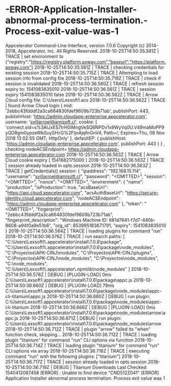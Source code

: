 # -ERROR-Application-Installer-abnormal-process-termination.-Process-exit-value-was-1
Appcelerator Command-Line Interface, version 7.0.6 Copyright (c) 2014-2018, Appcelerator, Inc.  All Rights Reserved. 2018-10-25T14:50:35.581Z | TRACE  | set environment to {"registry":"https://registry.platform.axway.com","baseurl":"https://platform.axway.com"} 2018-10-25T14:50:35.581Z | TRACE  | checking credentials for existing session 2018-10-25T14:50:35.715Z | TRACE  | Attempting to load session info from config file 2018-10-25T14:50:35.719Z | TRACE  | check if session is invalidated 2018-10-25T14:50:36.560Z | TRACE  | refresh session expiry to:  1541083835010 2018-10-25T14:50:36.561Z | TRACE  | session expiry 1541083835010 false 2018-10-25T14:50:36.562Z | TRACE  | Arrow Cloud config file: C:\Users\Lexsoft1\.acs 2018-10-25T14:50:36.562Z | TRACE  | found Arrow Cloud login { mid: '2ebbc43fdddf2a3ca664830fdef9609b723b71ab',   publishPort: 443,   publishHost: 'https://admin.cloudapp-enterprise.appcelerator.com',   username: 'svillarroel@amisoft.cl',   cookie:     [ 'connect.sid=s%3AlJxES7trH0iMngVeSQ6NPDv1x9WyVq0U.V49maMoPP9yQDRgm0ypzeWbSuySHcG%2FljnAjqfnGnV4; Path=/; Expires=Thu, 08 Nov 2018 13:02:55 GMT; HttpOnly' ],   defaultEP:     { publishHost: 'https://admin.cloudapp-enterprise.appcelerator.com',      publishPort: 443 } } , checking nodeACSEndpoint= https://admin.cloudapp-enterprise.appcelerator.com 2018-10-25T14:50:36.563Z | TRACE  | Arrow Cloud cookie expiry [ 1541682175000 ] 2018-10-25T14:50:36.563Z | TRACE  | session already loaded in opts.session 2018-10-25T14:50:36.563Z | TRACE  | getCredentials() session: {   "ipaddress": "192.168.15.114",   "username": "svillarroel@amisoft.cl",   "password": "&lt;OMITTED>",   "session": "&lt;OMITTED>",   "nonce": "&lt;OMITTED>",   "environment": {     "name": "production",     "isProduction": true,     "acsBaseUrl": "https://api.cloud.appcelerator.com",     "acsAuthBaseUrl": "https://secure-identity.cloud.appcelerator.com",     "nodeACSEndpoint": "https://admin.cloudapp-enterprise.appcelerator.com"   },   "token": "&lt;OMITTED>",   "fingerprint": "2ebbc43fdddf2a3ca664830fdef9609b723b71ab",   "fingerprint_description": "Windows Machine ID: 681d7641-f7d7-440b-8608-a94f0a9e51b6",   "org_id": 853995183671791,   "expiry": 1541083835010 } 2018-10-25T14:50:36.564Z | TRACE  | loading plugins for command "run" 2018-10-25T14:50:36.578Z | TRACE  | run search paths: [   "C:\\Users\\Lexsoft1\\.appcelerator\\install\\7.0.6\\package",   "C:\\Users\\Lexsoft1\\.appcelerator\\install\\7.0.6\\package\\node_modules",   "C:\\Proyectos\\APK-CINJ\\modules",   "C:\\Proyectos\\APK-CINJ\\plugins",   "C:\\Proyectos\\APK-CINJ\\node_modules",   "C:\\Proyectos\\node_modules",   "C:\\node_modules",   "C:\\Users\\Lexsoft1\\.appcelerator\\.npm\\lib\\node_modules" ] 2018-10-25T14:50:36.578Z | DEBUG  | [PLUGIN-LOAD] 0ms C:\Users\Lexsoft1\.appcelerator\install\7.0.6\package\appc.js 2018-10-25T14:50:36.660Z | DEBUG  | [PLUGIN-LOAD] 79ms C:\Users\Lexsoft1\.appcelerator\install\7.0.6\package\node_modules\appc-cli-titanium\appc.js 2018-10-25T14:50:36.660Z | DEBUG  | run plugin: C:\Users\Lexsoft1\.appcelerator\install\7.0.6\package\node_modules\appc-cli-titanium 2018-10-25T14:50:36.666Z | DEBUG  | [PLUGIN-LOAD] 0ms C:\Users\Lexsoft1\.appcelerator\install\7.0.6\package\node_modules\arrow\appc.js 2018-10-25T14:50:36.671Z | DEBUG  | run plugin: C:\Users\Lexsoft1\.appcelerator\install\7.0.6\package\node_modules\arrow 2018-10-25T14:50:36.712Z | TRACE  | plugin "arrow" failed its "when" function check, skipping... 2018-10-25T14:50:36.712Z | TRACE  | loading plugin "titanium" for command "run" CLI options via function 2018-10-25T14:50:36.714Z | TRACE  | loading plugin "titanium" for command "run" CLI options via array 2018-10-25T14:50:36.716Z | TRACE  | executing command "run" with the following plugins: ["titanium"] 2018-10-25T14:50:36.717Z | TRACE  | session already loaded in opts.session 2018-10-25T14:50:36.719Z | DEBUG  | Titanium Downloads Last Checked: 1540412087458 [ERROR] :  Unable to find device "CND512Z041" [ERROR] Application Installer abnormal process termination. Process exit value was 1
